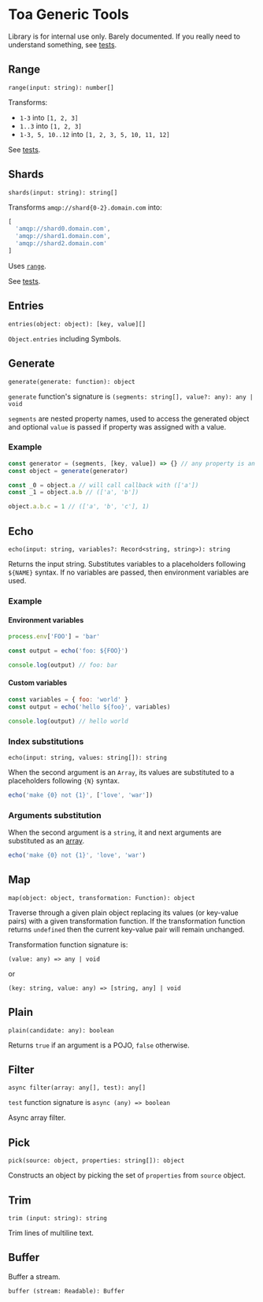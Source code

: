 # Toa Generic Tools

Library is for internal use only. Barely documented. If you really need to understand something,
see [tests](source).

## Range

`range(input: string): number[]`

Transforms:

- `1-3` into `[1, 2, 3]`
- `1..3` into `[1, 2, 3]`
- `1-3, 5, 10..12` into `[1, 2, 3, 5, 10, 11, 12]`

See [tests](test/range.test.js).

## Shards

`shards(input: string): string[]`

Transforms `amqp://shard{0-2}.domain.com` into:

```javascript
[
  'amqp://shard0.domain.com',
  'amqp://shard1.domain.com',
  'amqp://shard2.domain.com'
]
```

Uses [`range`](#range).

See [tests](test/shards.test.js).

## Entries

`entries(object: object): [key, value][]`

`Object.entries` including Symbols.

## Generate

`generate(generate: function): object`

`generate` function's signature is `(segments: string[], value?: any): any | void`

`segments` are nested property names, used to access the generated object and optional `value` is
passed if property was assigned with a value.

### Example

```javascript
const generator = (segments, [key, value]) => {} // any property is an object
const object = generate(generator)

const _0 = object.a // will call callback with (['a'])
const _1 = object.a.b // (['a', 'b'])

object.a.b.c = 1 // (['a', 'b', 'c'], 1)
```

## Echo

`echo(input: string, variables?: Record<string, string>): string`

Returns the input string.
Substitutes variables to a placeholders following `${NAME}` syntax.
If no variables are passed, then environment variables are used.

### Example

#### Environment variables

```javascript
process.env['FOO'] = 'bar'

const output = echo('foo: ${FOO}')

console.log(output) // foo: bar
```

#### Custom variables

```javascript
const variables = { foo: 'world' }
const output = echo('hello ${foo}', variables)

console.log(output) // hello world
```

### Index substitutions

`echo(input: string, values: string[]): string`

When the second argument is an `Array`, its values are substituted to a placeholders following `{N}`
syntax.

```javascript
echo('make {0} not {1}', ['love', 'war'])
```

### Arguments substitution

When the second argument is a `string`, it and next arguments are substituted as
an [array](#index-substitutions).

```javascript
echo('make {0} not {1}', 'love', 'war')
```

## Map

`map(object: object, transformation: Function): object`

Traverse through a given plain object replacing its values (or key-value pairs) with a given
transformation function.
If the transformation function returns `undefined` then the current key-value pair will remain
unchanged.

Transformation function signature is:

`(value: any) => any | void`

or

`(key: string, value: any) => [string, any] | void`

## Plain

`plain(candidate: any): boolean`

Returns `true` if an argument is a POJO, `false` otherwise.

## Filter

`async filter(array: any[], test): any[]`

`test` function signature is `async (any) => boolean`

Async array filter.

## Pick

`pick(source: object, properties: string[]): object`

Constructs an object by picking the set of `properties` from `source` object.

## Trim

`trim (input: string): string`

Trim lines of multiline text.

## Buffer

Buffer a stream.

`buffer (stream: Readable): Buffer`
